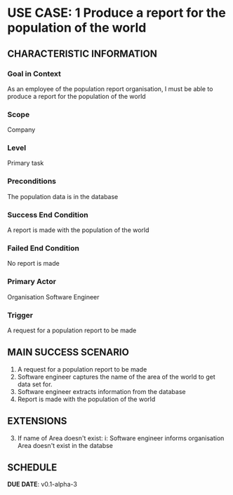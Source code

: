 # USE CASE: 1 Produce a report for the population of the world

## CHARACTERISTIC INFORMATION

### Goal in Context

As an employee of the population report organisation, I must be able to produce a report for the population of the world

### Scope

Company

### Level

Primary task

### Preconditions

The population data is in the database

### Success End Condition

A report is made with the population of the world

### Failed End Condition

No report is made

### Primary Actor

Organisation Software Engineer

### Trigger

A request for a population report to be made

## MAIN SUCCESS SCENARIO

1. A request for a population report to be made
2. Software engineer captures the name of the area of the world to get data set for.
3. Software engineer extracts information from the database
3. Report is made with the population of the world

## EXTENSIONS

3. If name of Area doesn't exist:
        i: Software engineer informs organisation Area doesn't exist in the databse 


## SCHEDULE

**DUE DATE**: v0.1-alpha-3

